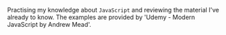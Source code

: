 Practising my knowledge about `JavaScript` and reviewing the material I've already to know. The examples are provided by 'Udemy - Modern JavaScript by Andrew Mead'.
